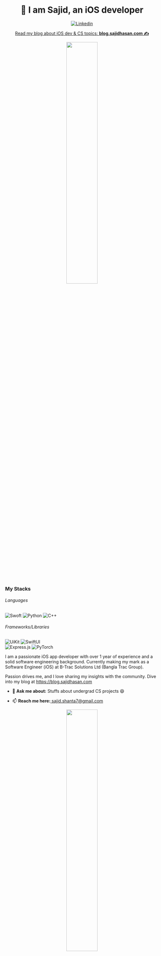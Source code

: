 
<h1 align="center"> 👋 I am Sajid, an iOS developer</h2>

<p align="center">
<a href="https://www.linkedin.com/in/sajidshanta/" target="_blank"><img alt="Linkedin" src="https://img.shields.io/badge/linkedin-%230077B5.svg?&style=for-the-badge&logo=linkedin&logoColor=white"></a>
<a href="https://www.hackerrank.com/sajid_shanta07" target="_blank">
</p>
<p align="center">Read my blog about iOS dev & CS topics: <a href="https://blog.sajidhasan.com/" target="_blank"><b>blog.sajidhasan.com ✍</b></a></p>

<p align="center">
 <img src="https://github-readme-streak-stats.herokuapp.com/?user=AbidAjad&hide_border=false&theme=react" width="45%"/>
 </p>

### My Stacks
###### Languages
<p>
<img alt="Swoft" src="https://img.shields.io/badge/Swift-FA7343?style=flat-square&logo=swift&logoColor=white" />
<img alt="Python" src="https://img.shields.io/badge/Python-3776AB.svg?&style=flat-square&logo=python&logoColor=white" />
<img alt="C++" src="https://img.shields.io/badge/C++-00599C.svg?&style=flat-square&logo=c%2B%2B&logoColor=white" />
</p>

  

###### Frameworks/Libraries
<p>
<img alt="UiKit" src="https://img.shields.io/badge/UIKit-00599C.svg?&style=flat-square&logo=UiKit&logoColor=white" />
<img alt="SwiftUI" src="https://img.shields.io/badge/SwiftUI-00599C.svg?&style=flat-square&logo=Swift&logoColor=white" />
<br>
<img alt="Express.js" src="https://img.shields.io/badge/Express.js-339933.svg?&style=flat-square&logo=Node.js&logoColor=white" />
<img alt = "PyTorch" src = "https://img.shields.io/badge/PyTorch-EE4C2C.svg?&style=flat-square&logo=PyTorch&logoColor=white" />
</p>


I am a passionate iOS app developer with over 1 year of experience and a solid software engineering background. Currently making my mark as a Software Engineer (iOS) at B-Trac Solutions Ltd (Bangla Trac Group).

Passion drives me, and I love sharing my insights with the community. Dive into my blog at https://blog.sajidhasan.com 

- 💬 <b>Ask me about:</b> Stuffs about undergrad CS projects 😄

- 📫 <b>Reach me here:</b><a href="mailto:sajid.shanta7@gmail.com" target="_blank">  sajid.shanta7@gmail.com</a>

<p align="center">
  <img src="https://github-readme-stats-sigma-five.vercel.app/api?username=AbidAjad&count_private=true&show_icons=true&hide=issues&theme=react" width="45%"/>
</p>


<h2 align="center">Happy Coding!</h2>
